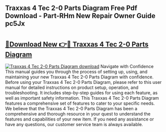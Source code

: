 ## Traxxas 4 Tec 2-0 Parts Diagram Free Pdf Download - Part-RHm New Repair Owner Guide pc5Jx

# <h2><a href="http://dfhq38x.blite.top/?on=Traxxas+4+Tec+2-0+Parts+Diagram">🔗Download New 👉🔴 Traxxas 4 Tec 2-0 Parts Diagram</a></h2>

[![Traxxas 4 Tec 2-0 Parts Diagram download](https://i.imgur.com/lujVjoI.png)](http://dfhq38x.blite.top/?on=Traxxas+4+Tec+2-0+Parts+Diagram)
Navigate with Confidence This manual guides you through the process of setting up, using, and maintaining your new Traxxas 4 Tec 2-0 Parts Diagram with confidence. Before using your Traxxas 4 Tec 2-0 Parts Diagram, please refer to this user manual for detailed instructions on product setup, operation, and troubleshooting. It includes step-by-step guides for using each feature, as well as important safety information. This Traxxas 4 Tec 2-0 Parts Diagram features a comprehensive set of features to cater to your specific needs. We believe that the Traxxas 4 Tec 2-0 Parts Diagram has been a comprehensive and thorough resource in your quest to understand the features and capabilities of your new item. If you need any assistance or have any questions, our customer service team is always available.
